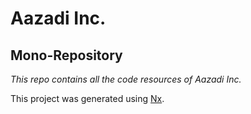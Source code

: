 # Aazadi Inc.
## Mono-Repository

*This repo contains all the code resources of Aazadi Inc.*

This project was generated using [Nx](https://nx.dev).